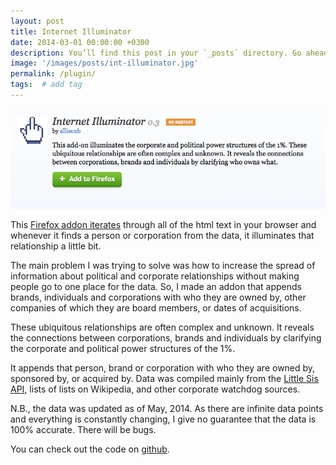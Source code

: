 ```yaml
---
layout: post
title: Internet Illuminator
date: 2014-03-01 00:00:00 +0300
description: You’ll find this post in your `_posts` directory. Go ahead and edit it and re-build the site to see your changes. # Add post description (optional)
image: '/images/posts/int-illuminator.jpg'
permalink: /plugin/
tags:  # add tag
---
```


![img](/images/posts/plugin.png)

This [Firefox addon iterates](http://web.archive.org/web/20160603235836/http://www.allisonburtch.net/illuminator/) through all of the html text in your browser and whenever it finds a person or corporation from the data, it illuminates that relationship a little bit.

The main problem I was trying to solve was how to increase the spread of information about political and corporate relationships without making people go to one place for the data. So, I made an addon that appends brands, individuals and corporations with who they are owned by, other companies of which they are board members, or dates of acquisitions.

These ubiquitous relationships are often complex and unknown. It reveals the connections between corporations, brands and individuals by clarifying the corporate and political power structures of the 1%.

It appends that person, brand or corporation with who they are owned by, sponsored by, or acquired by. Data was compiled mainly from the [Little Sis API](http://littlesis.org/home/dashboard), lists of lists on Wikipedia, and other corporate watchdog sources.

N.B., the data was updated as of May, 2014. As there are infinite data points and everything is constantly changing, I give no guarantee that the data is 100% accurate. There will be bugs.

You can check out the code on [github](https://github.com/allisonburtch/internet_Illuminator).
